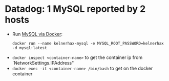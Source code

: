 # Datadog: 1 MySQL reported by 2 hosts

* Run [MySQL via Docker](https://hub.docker.com/_/mysql/):
  ```
  docker run --name kelnerhax-mysql -e MYSQL_ROOT_PASSWORD=kelnerhax -d mysql:latest
  ```
* `docker inspect <container-name>` to get the container ip from `NetworkSettings.IPAddress"
* `docker exec -it <container-name> /bin/bash` to get on the docker container
